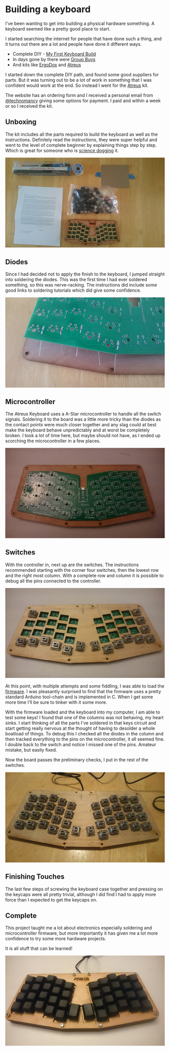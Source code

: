 <meta name="tags" content="electronics" />

# Building a keyboard

I've been wanting to get into building a physical hardware something. A keyboard seemed like a pretty good place to start.

I started searching the internet for people that have done such a thing, and it turns out there are a lot and people have done it different ways.

* Complete DIY - [My First Keyboard Build](http://www.davecooper.org/blog/2014/10/15/i-built-a-keyboard/)
* In days gone by there were [Group Buys](https://geekhack.org/index.php?topic=23572.0)
* And kits like [ErgoDox](https://www.massdrop.com/buy/ergodox) and [Atreus](http://atreus.technomancy.us)

I started down the complete DIY path, and found some good suppliers for parts. But it was turning out to be a lot of work in something that I was confident would work at the end. So instead I went for the [Atreus](http://atreus.technomancy.us) kit.

The website has an ordering form and I received a personal email from [@technomancy](https://twitter.com/technomancy) giving some options for payment. I paid and within a week or so I received the kit.

## Unboxing

The kit includes all the parts required to build the keyboard as well as the instructions. Definitely read the instructions, they were super helpful and went to the level of complete beginner by explaining things step by step. Which is great for someone who is [science dogging](https://thesciencedog.files.wordpress.com/2013/09/golden-retriever-and-science1.jpg) it.

![Unboxed](./posts/12-building-a-keyboard/01-unboxed.jpg)

## Diodes

Since I had decided not to apply the finish to the keyboard, I jumped straight into soldering the diodes. This was the first time I had ever soldered something, so this was nerve-racking. The instructions did include some good links to soldering tutorials which did give some confidence.

![First Diodes](./posts/12-building-a-keyboard/02-first-diodes.jpg)

## Microcontroller

The Atreus Keyboard uses a A-Star microcontroller to handle all the switch signals. Soldering it to the board was a little more tricky than the diodes as the contact points were much closer together and any slag could at best make the keyboard behave unpredictably and at worst be completely broken. I took a lot of time here, but maybe should not have, as I ended up scorching the microcontroller in a few places.

![Microcontroller](./posts/12-building-a-keyboard/03-microcontroller.jpg)

## Switches

With the controller in, next up are the switches. The instructions recommended starting with the corner four switches, then the lowest row and the right most column. With a complete row and column it is possible to debug all the pins connected to the controller.

![Debug Switches](./posts/12-building-a-keyboard/04-debug-switches.jpg)

At this point, with multiple attempts and some fiddling, I was able to load the [firmware](https://github.com/technomancy/atreus-firmware). I was pleasantly surprised to find that the firmware uses a pretty standard Arduino tool-chain and is implemented in C. When I get some more time I'll be sure to tinker with it some more.

With the firmware loaded and the keyboard into my computer, I am able to test some keys! I found that one of the columns was not behaving, my heart sinks. I start thinking of all the parts I've soldered in that keys circuit and start getting really nervous at the thought of having to desolder a whole boatload of things. To debug this I checked all the diodes in the column and then tracked everything to the pins on the microcontroller, it all seemed fine. I double back to the switch and notice I missed one of the pins. Amateur mistake, but easily fixed.

Now the board passes the preliminary checks, I put in the rest of the switches.

![All Switches](./posts/12-building-a-keyboard/05-all-switches.jpg)

## Finishing Touches

The last few steps of screwing the keyboard case together and pressing on the keycaps were all pretty trivial, although I did find I had to apply more force than I expected to get the keycaps on.

## Complete

This project taught me a lot about electronics especially soldering and microcontroller firmware, but more importantly it has given me a lot more confidence to try some more hardware projects.

It is all stuff that can be learned!

![Complete](./posts/12-building-a-keyboard/06-complete.jpg)
